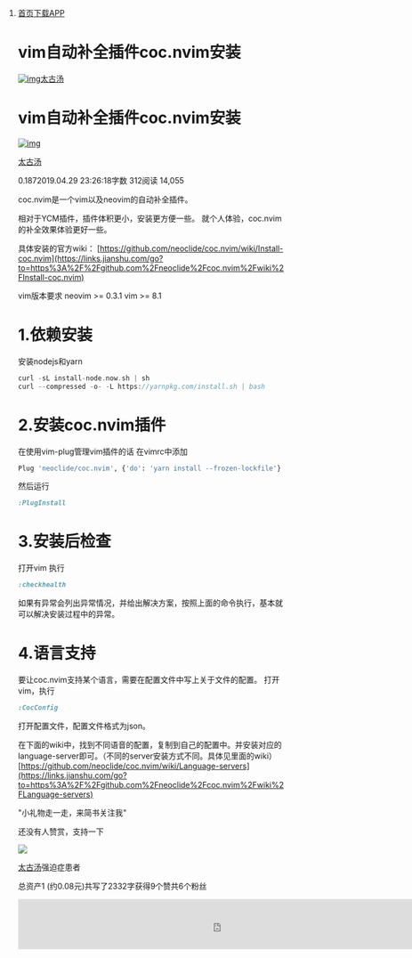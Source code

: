 1. [首页](https://www.jianshu.com/)[下载APP](https://www.jianshu.com/apps?utm_medium=desktop&utm_source=navbar-apps)

    # vim自动补全插件coc.nvim安装

    [![img](https://upload.jianshu.io/users/upload_avatars/2237200/264589f6-1adc-4536-8b5d-c13450a5f853.png?imageMogr2/auto-orient/strip|imageView2/1/w/80/h/80)太古汤](https://www.jianshu.com/u/dff8cdcd4320)

    # vim自动补全插件coc.nvim安装

    [![img](https://upload.jianshu.io/users/upload_avatars/2237200/264589f6-1adc-4536-8b5d-c13450a5f853.png?imageMogr2/auto-orient/strip|imageView2/1/w/96/h/96)](https://www.jianshu.com/u/dff8cdcd4320)

    [太古汤](https://www.jianshu.com/u/dff8cdcd4320)

    0.1872019.04.29 23:26:18字数 312阅读 14,055

    coc.nvim是一个vim以及neovim的自动补全插件。

    相对于YCM插件，插件体积更小，安装更方便一些。
     就个人体验，coc.nvim的补全效果体验更好一些。

    具体安装的官方wiki：
     [https://github.com/neoclide/coc.nvim/wiki/Install-coc.nvim](https://links.jianshu.com/go?to=https%3A%2F%2Fgithub.com%2Fneoclide%2Fcoc.nvim%2Fwiki%2FInstall-coc.nvim)

    vim版本要求
     neovim >= 0.3.1
     vim >= 8.1

    # 1.依赖安装

    安装nodejs和yarn

    ```cpp
    curl -sL install-node.now.sh | sh
    curl --compressed -o- -L https://yarnpkg.com/install.sh | bash
    ```

    # 2.安装coc.nvim插件

    在使用vim-plug管理vim插件的话
     在vimrc中添加

    ```bash
    Plug 'neoclide/coc.nvim', {'do': 'yarn install --frozen-lockfile'}
    ```

    然后运行

    ```css
    :PlugInstall
    ```

    # 3.安装后检查

    打开vim
     执行

    ```css
    :checkhealth
    ```

    如果有异常会列出异常情况，并给出解决方案，按照上面的命令执行，基本就可以解决安装过程中的异常。

    # 4.语言支持

    要让coc.nvim支持某个语言，需要在配置文件中写上关于文件的配置。
     打开vim，执行

    ```css
    :CocConfig
    ```

    打开配置文件，配置文件格式为json。

    在下面的wiki中，找到不同语音的配置，复制到自己的配置中。并安装对应的language-server即可。（不同的server安装方式不同。具体见里面的wiki）
     [https://github.com/neoclide/coc.nvim/wiki/Language-servers](https://links.jianshu.com/go?to=https%3A%2F%2Fgithub.com%2Fneoclide%2Fcoc.nvim%2Fwiki%2FLanguage-servers)

    "小礼物走一走，来简书关注我"

    还没有人赞赏，支持一下

    [![  ](https://upload.jianshu.io/users/upload_avatars/2237200/264589f6-1adc-4536-8b5d-c13450a5f853.png?imageMogr2/auto-orient/strip|imageView2/1/w/100/h/100)](https://www.jianshu.com/u/dff8cdcd4320)

    [太古汤](https://www.jianshu.com/u/dff8cdcd4320)强迫症患者

    总资产1 (约0.08元)共写了2332字获得9个赞共6个粉丝

    <iframe id="iframeu6201831_0" name="iframeu6201831_0" src="https://pos.baidu.com/zcnm?conwid=728&amp;conhei=90&amp;rdid=6201831&amp;dc=3&amp;exps=110261,110252,110011,110741&amp;psi=bcda27b2d1c53ef1f98ca7d26a79d00e&amp;di=u6201831&amp;dri=0&amp;dis=0&amp;dai=1&amp;ps=1975x329&amp;enu=encoding&amp;ant=0&amp;aa=1&amp;dcb=___adblockplus_&amp;dtm=HTML_POST&amp;dvi=0.0&amp;dci=-1&amp;dpt=none&amp;tsr=0&amp;tpr=1616680609548&amp;ti=vim%E8%87%AA%E5%8A%A8%E8%A1%A5%E5%85%A8%E6%8F%92%E4%BB%B6coc.nvim%E5%AE%89%E8%A3%85%20-%20%E7%AE%80%E4%B9%A6&amp;ari=2&amp;ver=0323&amp;dbv=0&amp;drs=3&amp;pcs=1658x941&amp;pss=1658x2871&amp;cfv=0&amp;cpl=0&amp;chi=1&amp;cce=true&amp;cec=UTF-8&amp;tlm=1616680609&amp;prot=2&amp;rw=941&amp;ltu=https%3A%2F%2Fwww.jianshu.com%2Fp%2F55cf1fa7a467&amp;ecd=1&amp;uc=1920x1044&amp;pis=-1x-1&amp;sr=1920x1080&amp;tcn=1616680610&amp;qn=9ffe4bf519af7cfd&amp;tt=1616680609530.23.23.25" scrolling="no" vspace="0" hspace="0" marginwidth="0" marginheight="0" style="border:0;margin:0;width:728px;height:90px" allowtransparency="true" width="728" height="90" frameborder="0" align="center,center"></iframe>

    